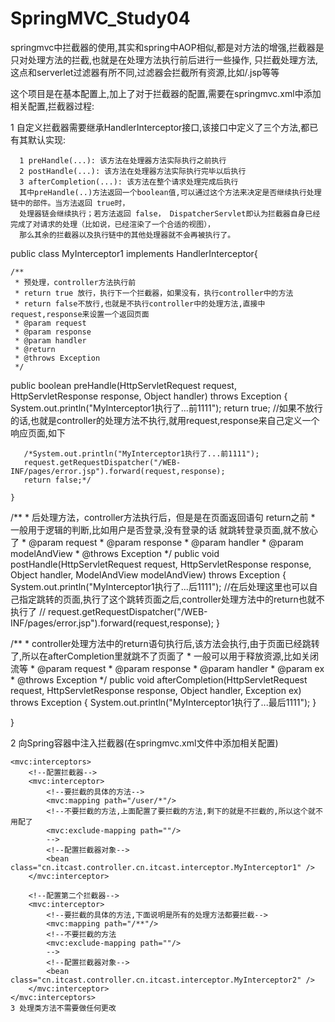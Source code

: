# SpringMVC_Study04
springmvc中拦截器的使用,其实和spring中AOP相似,都是对方法的增强,拦截器是只对处理方法的拦截,也就是在处理方法执行前后进行一些操作,
只拦截处理方法,这点和serverlet过滤器有所不同,过滤器会拦截所有资源,比如/.jsp等等

这个项目是在基本配置上,加上了对于拦截器的配置,需要在springmvc.xml中添加相关配置,拦截器过程:

1 自定义拦截器需要继承HandlerInterceptor接口,该接口中定义了三个方法,都已有其默认实现:

      1 preHandle(...): 该方法在处理器方法实际执行之前执行
      2 postHandle(...): 该方法在处理器方法实际执行完毕以后执行
      3 afterCompletion(...): 该方法在整个请求处理完成后执行
      其中preHandle(..)方法返回一个boolean值,可以通过这个方法来决定是否继续执行处理链中的部件。当方法返回 true时，
      处理器链会继续执行；若方法返回 false， DispatcherServlet即认为拦截器自身已经完成了对请求的处理（比如说，已经渲染了一个合适的视图），
      那么其余的拦截器以及执行链中的其他处理器就不会再被执行了。
      
public class MyInterceptor1 implements HandlerInterceptor{

    /**
     * 预处理，controller方法执行前
     * return true 放行，执行下一个拦截器，如果没有，执行controller中的方法
     * return false不放行,也就是不执行controller中的处理方法,直接中request,response来设置一个返回页面
     * @param request
     * @param response
     * @param handler
     * @return
     * @throws Exception
     */

   public boolean preHandle(HttpServletRequest request, HttpServletResponse response, Object handler) throws Exception {
        System.out.println("MyInterceptor1执行了...前1111");
        return true;
        //如果不放行的话,也就是controller的处理方法不执行,就用request,response来自己定义一个响应页面,如下

       /*System.out.println("MyInterceptor1执行了...前1111");
       request.getRequestDispatcher("/WEB-INF/pages/error.jsp").forward(request,response);
       return false;*/

    }

   /**
     * 后处理方法，controller方法执行后，但是是在页面返回语句 return之前
    * 一般用于逻辑的判断,比如用户是否登录,没有登录的话 就跳转登录页面,就不放心了
     * @param request
     * @param response
     * @param handler
     * @param modelAndView
     * @throws Exception
     */
    public void postHandle(HttpServletRequest request, HttpServletResponse response, Object handler, ModelAndView modelAndView) throws Exception {
        System.out.println("MyInterceptor1执行了...后1111");
        //在后处理这里也可以自己指定跳转的页面,执行了这个跳转页面之后,controller处理方法中的return也就不执行了
        // request.getRequestDispatcher("/WEB-INF/pages/error.jsp").forward(request,response);
    }


   /**
     * controller处理方法中的return语句执行后,该方法会执行,由于页面已经跳转了,所以在afterCompletion里就跳不了页面了
    * 一般可以用于释放资源,比如关闭流等
     * @param request
     * @param response
     * @param handler
     * @param ex
     * @throws Exception
     */
    public void afterCompletion(HttpServletRequest request, HttpServletResponse response, Object handler, Exception ex) throws Exception {
        System.out.println("MyInterceptor1执行了...最后1111");
    }

}

2 向Spring容器中注入拦截器(在springmvc.xml文件中添加相关配置)

<!--配置拦截器-->
    <mvc:interceptors>
        <!--配置拦截器-->
        <mvc:interceptor>
            <!--要拦截的具体的方法-->
            <mvc:mapping path="/user/*"/>
            <!--不要拦截的方法,上面配置了要拦截的方法,剩下的就是不拦截的,所以这个就不用配了
            <mvc:exclude-mapping path=""/>
            -->
            <!--配置拦截器对象-->
            <bean class="cn.itcast.controller.cn.itcast.interceptor.MyInterceptor1" />
        </mvc:interceptor>

        <!--配置第二个拦截器-->
        <mvc:interceptor>
            <!--要拦截的具体的方法,下面说明是所有的处理方法都要拦截-->
            <mvc:mapping path="/**"/>
            <!--不要拦截的方法
            <mvc:exclude-mapping path=""/>
            -->
            <!--配置拦截器对象-->
            <bean class="cn.itcast.controller.cn.itcast.interceptor.MyInterceptor2" />
        </mvc:interceptor>
    </mvc:interceptors>
    3 处理类方法不需要做任何更改
